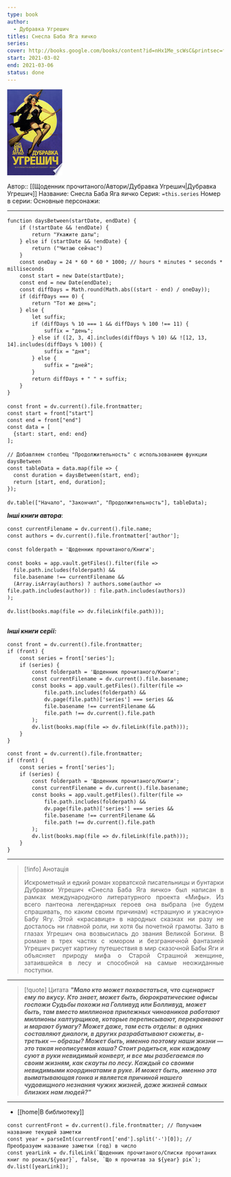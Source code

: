 ```yaml
---
type: book
author:
  - Дубравка Угрешич
titles: Снесла Баба Яга яичко
series: 
cover: http://books.google.com/books/content?id=nHx1Me_scWsC&printsec=frontcover&img=1&zoom=1&edge=curl&source=gbs_api
start: 2021-03-02
end: 2021-03-06
status: done
---
```

![cover|150](media/cover!150-247.jpg)

Автор:: [[Щоденник прочитаного/Автори/Дубравка Угрешич|Дубравка Угрешич]]
Название: Снесла Баба Яга яичко
Серия:  `=this.series`
Номер в серии:
Основные персонажи:

---
```dataviewjs
function daysBetween(startDate, endDate) {
	if (!startDate && !endDate) { 
		return "Укажите даты"; 
	} else if (startDate && !endDate) {
		return ("Читаю сейчас")
	}
	const oneDay = 24 * 60 * 60 * 1000; // hours * minutes * seconds * milliseconds
	const start = new Date(startDate);
	const end = new Date(endDate);
	const diffDays = Math.round(Math.abs((start - end) / oneDay));
	if (diffDays === 0) {
		return "Тот же день";   
	} else {
		let suffix;     
	    if (diffDays % 10 === 1 && diffDays % 100 !== 11) {
		    suffix = "день";     
	    } else if ([2, 3, 4].includes(diffDays % 10) && ![12, 13, 14].includes(diffDays % 100)) {
			suffix = "дня";     
		} else {       
			suffix = "дней";     
		}          
		return diffDays + " " + suffix;   
	} 
}  

const front = dv.current().file.frontmatter;
const start = front["start"]
const end = front["end"]
const data = [
  {start: start, end: end}
];

// Добавляем столбец "Продолжительность" с использованием функции daysBetween
const tableData = data.map(file => {
  const duration = daysBetween(start, end);
  return [start, end, duration];
});

dv.table(["Начало", "Закончил", "Продолжительность"], tableData);
```
***Інші книги автора***:
```dataviewjs
const currentFilename = dv.current().file.name;
const authors = dv.current().file.frontmatter['author'];

const folderpath = 'Щоденник прочитаного/Книги';

const books = app.vault.getFiles().filter(file =>
  file.path.includes(folderpath) &&
  file.basename !== currentFilename &&
  (Array.isArray(authors) ? authors.some(author => file.path.includes(author)) : file.path.includes(authors))
);

dv.list(books.map(file => dv.fileLink(file.path)));


```
***Інші книги серії:***
```dataviewjs
const front = dv.current().file.frontmatter;
if (front) {
	const series = front['series'];
	if (series) {
		const folderpath = 'Щоденник прочитаного/Книги';
		const currentFilename = dv.current().file.basename;
		const books = app.vault.getFiles().filter(file =>  
			file.path.includes(folderpath) && 
			dv.page(file.path)['series'] === series && 
			file.basename !== currentFilename &&
			file.path !== dv.current().file.path 
		);
		dv.list(books.map(file => dv.fileLink(file.path)));
	}
}

```

```dataviewjs
const front = dv.current().file.frontmatter;
if (front) {
	const series = front['series'];
	if (series) {
		const folderpath = 'Щоденник прочитаного/Книги';
		const currentFilename = dv.current().file.basename;
		const books = app.vault.getFiles().filter(file =>  
			file.path.includes(folderpath) && 
			dv.page(file.path)['series'] === series && 
			file.basename !== currentFilename &&
			file.path !== dv.current().file.path 
		);
		dv.list(books.map(file => dv.fileLink(file.path)));
	}
}

```

---
>[!info] Анотація
><p align="justify">Искрометный и едкий роман хорватской писательницы и бунтарки Дубравки Угрешич «Снесла Баба Яга яичко» был написан в рамках международного литературного проекта «Мифы». Из всего пантеона легендарных героев она выбрала (не будем спрашивать, по каким своим причинам) «страшную и ужасную» Бабу Ягу. Этой «красавице» в народных сказках ни разу не досталось ни главной роли, ни хотя бы почетной грамоты. Зато в глазах Угрешич она возвысилась до звания Великой Богини. В романе в трех частях с юмором и безграничной фантазией Угрешич рисует картину путешествия в мир сказочной Бабы Яги и объясняет природу мифа о Старой Страшной женщине, затаившейся в лесу и способной на самые неожиданные поступки.</p>
___

> [!quote] Цитата
> ***"Мало кто может похвастаться, что сценарист ему по вкусу. Кто знает, может быть, бюрократические офисы госпожи Судьбы похожи на Голливуд или Болливуд, может быть, там вместо миллионов прилежных чиновников работают миллионы халтурщиков, которые переписывают, перекраивают и марают бумагу? Может даже, там есть отделы: в одних составляют диалоги, в других разрабатывают сюжеты, в-третьих — образы? Может быть, именно поэтому наши жизни — это такая неописуемая каша? Стоит родиться, как каждому суют в руки невидимый конверт, и все мы разбегаемся по своим жизням, как скауты по лесу. Каждый со своими невидимыми координатами в руке. И может быть, именно эта выматывающая гонка и является причиной нашего чудовищного незнания чужих жизней, даже жизней самых близких нам людей?"***

****
- [[home|В библиотеку]]
```dataviewjs
const currentFront = dv.current().file.frontmatter; // Получаем название текущей заметки
const year = parseInt(currentFront['end'].split('-')[0]); // Преобразуем название заметки (год) в число
const yearLink = dv.fileLink(`Щоденник прочитаного/Списки прочитаних книг по роках/${year}`, false, `Що я прочитав за ${year} рік`);
dv.list([yearLink]);
```